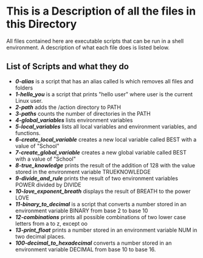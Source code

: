 # This is a Description of all the files in this Directory
All files contained here are executable scripts that can be run in a shell environment. A description of what each file does is listed below.

## List of Scripts and what they do
* ***0-alias*** is a script that has an alias called ls which removes all files and folders
* ***1-hello_you*** is a script that prints "hello user" where user is the current Linux user.
* ***2-path*** adds the /action directory to PATH
* ***3-paths*** counts the number of directories in the PATH
* ***4-global_variables*** lists environment variables
* ***5-local_variables*** lists all local variables and environment variables, and functions.
* ***6-create_local_variable*** creates a new local variable called BEST with a value of "School"
* ***7-create_global_variable*** creates a new global variable called BEST with a value of "School"
* ***8-true_knowledge*** prints the result of the addition of 128 with the value stored in the environment variable TRUEKNOWLEDGE
* ***9-divide_and_rule*** prints the result of two environment variables POWER divided by DIVIDE
* ***10-love_exponent_breath*** displays the result of BREATH to the power LOVE
* ***11-binary_to_decimal*** is a script that converts a number stored in an environment variable BINARY from base 2 to base 10
* ***12-combinations*** prints all possible combinations of two lower case letters from a to z, except oo
* ***13-print_float*** prints a number stored in an environment variable NUM in two decimal places.
* ***100-decimal_to_hexadecimal*** converts a number stored in an environment variable DECIMAL from base 10 to base 16.
